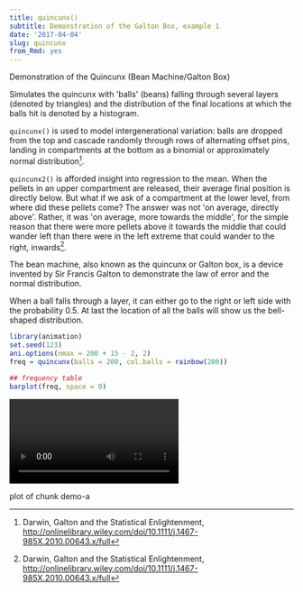 ```yaml
---
title: quincunx()
subtitle: Demonstration of the Galton Box, example 1
date: '2017-04-04'
slug: quincunx
from_Rmd: yes
---
```

Demonstration of the Quincunx (Bean Machine/Galton Box)

Simulates the quincunx with 'balls' (beans) falling through several layers
(denoted by triangles) and the distribution of the final locations at which
the balls hit is denoted by a histogram.


`quincunx()` is used to model intergenerational variation: balls are dropped from the top and cascade randomly through rows of alternating offset pins, landing in compartments at the bottom as a binomial or approximately normal distribution[^1].

`quincunx2()` is afforded insight into regression to the mean. When the pellets in an upper compartment are released, their average final position is directly below. But what if we ask of a compartment at the lower level, from where did these pellets come? The answer was not 'on average, directly above'. Rather, it was 'on average, more towards the middle', for the simple reason that there were more pellets above it towards the middle that could wander left than there were in the left extreme that could wander to the right, inwards[^1].

The bean machine, also known as the quincunx or Galton box, is a device
invented by Sir Francis Galton to demonstrate the law of error and the normal
distribution.

When a ball falls through a layer, it can either go to the right or left side
with the probability 0.5. At last the location of all the balls will show us
the bell-shaped distribution.
 

```r
library(animation)
set.seed(123)
ani.options(nmax = 200 + 15 - 2, 2)
freq = quincunx(balls = 200, col.balls = rainbow(200))
```

```r
## frequency table
barplot(freq, space = 0)
```

<video controls loop autoplay><source src="https://assets.yihui.org/figures/animation/example/quincunx/demo-a.mp4?dl=1" /><p>plot of chunk demo-a</p></video>

[^1]: Darwin, Galton and the Statistical Enlightenment, http://onlinelibrary.wiley.com/doi/10.1111/j.1467-985X.2010.00643.x/full 
